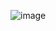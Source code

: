 ![image](https://github.com/Andrey-Lucas/Linktree/assets/72840768/36f31e76-996d-44c5-8b94-c5e2aacb6f05)
